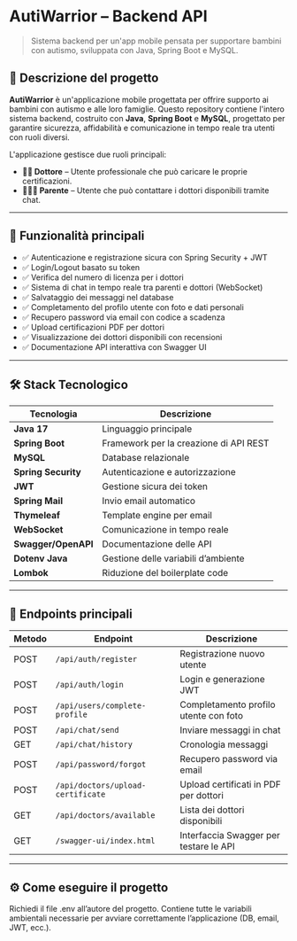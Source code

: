 # AutiWarrior – Backend API

> Sistema backend per un'app mobile pensata per supportare bambini con autismo, sviluppata con Java, Spring Boot e MySQL.

## 📌 Descrizione del progetto

**AutiWarrior** è un'applicazione mobile progettata per offrire supporto ai bambini con autismo e alle loro famiglie. Questo repository contiene l'intero sistema backend, costruito con **Java**, **Spring Boot** e **MySQL**, progettato per garantire sicurezza, affidabilità e comunicazione in tempo reale tra utenti con ruoli diversi.

L'applicazione gestisce due ruoli principali:

- **👨‍⚕️ Dottore** – Utente professionale che può caricare le proprie certificazioni.
- **👨‍👩‍👧 Parente** – Utente che può contattare i dottori disponibili tramite chat.

---

## 🚀 Funzionalità principali

- ✅ Autenticazione e registrazione sicura con Spring Security + JWT
- ✅ Login/Logout basato su token
- ✅ Verifica del numero di licenza per i dottori
- ✅ Sistema di chat in tempo reale tra parenti e dottori (WebSocket)
- ✅ Salvataggio dei messaggi nel database
- ✅ Completamento del profilo utente con foto e dati personali
- ✅ Recupero password via email con codice a scadenza
- ✅ Upload certificazioni PDF per dottori
- ✅ Visualizzazione dei dottori disponibili con recensioni
- ✅ Documentazione API interattiva con Swagger UI

---

## 🛠️ Stack Tecnologico

| Tecnologia           | Descrizione                                |
|----------------------|---------------------------------------------|
| **Java 17**          | Linguaggio principale                       |
| **Spring Boot**      | Framework per la creazione di API REST      |
| **MySQL**            | Database relazionale                        |
| **Spring Security**  | Autenticazione e autorizzazione             |
| **JWT**              | Gestione sicura dei token                   |
| **Spring Mail**      | Invio email automatico                      |
| **Thymeleaf**        | Template engine per email                   |
| **WebSocket**        | Comunicazione in tempo reale                |
| **Swagger/OpenAPI**  | Documentazione delle API                    |
| **Dotenv Java**      | Gestione delle variabili d’ambiente         |
| **Lombok**           | Riduzione del boilerplate code              |

---

## 📑 Endpoints principali

| Metodo | Endpoint                        | Descrizione                                      |
|--------|----------------------------------|--------------------------------------------------|
| POST   | `/api/auth/register`            | Registrazione nuovo utente                       |
| POST   | `/api/auth/login`               | Login e generazione JWT                          |
| POST   | `/api/users/complete-profile`   | Completamento profilo utente con foto            |
| POST   | `/api/chat/send`                | Inviare messaggi in chat                         |
| GET    | `/api/chat/history`             | Cronologia messaggi                              |
| POST   | `/api/password/forgot`          | Recupero password via email                      |
| POST   | `/api/doctors/upload-certificate` | Upload certificati in PDF per dottori           |
| GET    | `/api/doctors/available`        | Lista dei dottori disponibili                    |
| GET    | `/swagger-ui/index.html`        | Interfaccia Swagger per testare le API          |

---

## ⚙️ Come eseguire il progetto

Richiedi il file .env all’autore del progetto.
Contiene tutte le variabili ambientali necessarie per avviare correttamente l’applicazione (DB, email, JWT, ecc.).
